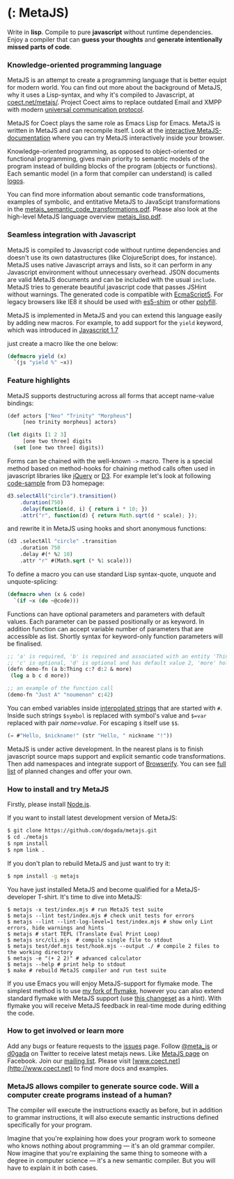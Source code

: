# (: MetaJS)

Write in **lisp**. Compile to pure **javascript** without runtime dependencies.
Enjoy a compiler that can **guess your thoughts** and **generate intentionally missed
parts of code**.

### Knowledge-oriented programming language

MetaJS is an attempt to create a programming language that is better equipt for modern
world. You can find out more about the background of MetaJS, why it uses a Lisp-syntax, and why it's
compiled to Javascript, at
[coect.net/metajs/](http://www.coect.net/metajs/). Project Coect aims to replace
outdated Email and XMPP with modern [universal communication
protocol](http://www.coect.net/).

MetaJS for Coect plays the same role as Emacs Lisp for Emacs. MetaJS is written
in MetaJS and can recompile itself. Look at the [interactive
MetaJS-documentation](http://metajs.coect.net/) where you can try MetaJS interactively inside your browser.

Knowledge-oriented programming, as opposed to object-oriented or functional programming, gives
main priority to semantic models of the program instead of building blocks of
the program (objects or functions). Each semantic model (in a form that
compiler can understand) is called [logos](http://en.wikipedia.org/wiki/Logos).

You can find more information about semantic code transformations, examples of
symbolic, and entitative MetaJS to JavaScipt transformations in the [metajs_semantic_code_transformations.pdf](http://metajs.coect.net/pdf/metajs_semantic_code_transformations.pdf).
Please also look at the high-level MetaJS language overview [metajs_lisp.pdf](http://metajs.coect.net/pdf/metajs_lisp.pdf).

### Seamless integration with Javascript

MetaJS is compiled to Javascript code without runtime dependencies and doesn't use its
own datastructures (like ClojureScript does, for instance). MetaJS uses native
Javascript arrays and lists, so it can perform in any Javascript environment
without unnecessary overhead. JSON documents are valid MetaJS documents and
can be included with the usual `include`. MetaJS tries to generate beautiful
javascript code that passes JSHint without warnings. The generated code is
compatible with [EcmaScript5](http://kangax.github.io/es5-compat-table/). For
legacy browsers like IE8 it should be used with
[es5-shim](https://github.com/kriskowal/es5-shim/) or other
[polyfill](http://remysharp.com/2010/10/08/what-is-a-polyfill/).

MetaJS is implemented in MetaJS and you can extend this language easily by adding new
macros. For example, to add support for the `yield` keyword, which was introduced in
[Javascript 1.7](https://developer.mozilla.org/en-US/docs/Web/JavaScript/New_in_JavaScript/1.7)


just create a macro like the one below:

```lisp
(defmacro yield (x)
  `(js "yield %" ~x))
```

### Feature highlights

MetaJS supports destructuring across all forms that accept name-value bindings:

```lisp
(def actors ["Neo" "Trinity" "Morpheus"]
     [neo trinity morpheus] actors)

(let digits [1 2 3]
     [one two three] digits
  (set [one two three] digits))
```

Forms can be chained with the well-known `->` macro. There is a special method based on method-hooks for chaining method calls often
used in javascript libraries like [jQuery](http://jquery.com/) or
[D3](http://d3js.org/). For
example let's look at following [code-sample](http://d3js.org/#transitions) from
D3 homepage:

```javascript
d3.selectAll("circle").transition()
    .duration(750)
    .delay(function(d, i) { return i * 10; })
    .attr("r", function(d) { return Math.sqrt(d * scale); });
```

and rewrite it in MetaJS using hooks and short anonymous functions:

```lisp
(d3 .selectAll "circle" .transition
    .duration 750
    .delay #(* %2 10)
    .attr "r" #(Math.sqrt (* %1 scale)))
```

To define a macro you can use standard Lisp syntax-quote, unquote and unquote-splicing:

```lisp
(defmacro when (x & code)
  `(if ~x (do ~@code)))
```

Functions can have optional parameters and parameters with default values. Each
parameter can be passed positionally or as keyword. In addition function can
accept variable number of parameters that are accessible as list. Shortly syntax
for keyword-only function parameters will be finalised.

```lisp
;; 'a' is required, 'b' is required and associated with an entity 'Thing'
;; 'c' is optional, 'd' is optional and has default value 2, 'more' holds rest positional parameters
(defn demo-fn (a b:Thing c:? d:2 & more)
 (log a b c d more))

;; an example of the function call
(demo-fn "Just A" "noumenon" c:42)
```

You can embed variables inside [interpolated
strings](http://en.wikipedia.org/wiki/String_interpolation) that are started with `#`.
Inside such strings `$symbol` is replaced with symbol's value and `$=var`
replaced with pair _name=value_. For escaping `$` itself use `$$`.

```lisp
(= #"Hello, $nickname!" (str "Hello, " nickname "!"))
```

MetaJS is under active development. In the nearest plans is to finish javascript
source maps support and explicit semantic code transformations. Then add
namespaces and integrate support of
[Browserify](https://github.com/substack/node-browserify). You can see [full
list](http://github.com/dogada/metajs/issues) of planned changes and offer your
own.


### How to install and try MetaJS

Firstly, please install [Node.js](http://nodejs.org/download/).

If you want  to install latest development version of MetaJS:

```sh
$ git clone https://github.com/dogada/metajs.git
$ cd ./metajs
$ npm install
$ npm link .
```

If you don't plan to rebuild MetaJS and just want to try it:

```sh
$ npm install -g metajs
```

You have just installed MetaJS and become qualified for a MetaJS-developer
T-shirt. It's time to dive into MetaJS:

```
$ metajs -x test/index.mjs # run MetaJS test suite
$ metajs --lint test/index.mjs # check unit tests for errors
$ metajs --lint --lint-log-level=1 test/index.mjs # show only Lint errors, hide warnings and hints
$ metajs # start TEPL (Translate Eval Print Loop)
$ metajs src/cli.mjs  # compile single file to stdout
$ metajs test/def.mjs test/hook.mjs --output ./ # compile 2 files to the working directory
$ metajs -e "(+ 2 2)" # advanced calculator
$ metajs --help # print help to stdout
$ make # rebuild MetaJS compiler and run test suite
```

If you use Emacs you will enjoy MetaJS-support for flymake mode. The simplest
method is to use [my fork of flymake](https://github.com/dogada/emacs-flymake),
however you can also extend standard flymake with MetaJS support (use [this
changeset](https://github.com/dogada/emacs-flymake/commit/01d6296597016d2e4ad51fb556439c8ade7d6ce8)
as a hint). With flymake you will receive MetaJS feedback in real-time mode
during edithing the code.

### How to get involved or learn more

Add any bugs or feature requests to the
[issues](http://github.com/dogada/metajs/issues) page. Follow
[@meta_js](https://twitter.com/meta_js) or
[d0gada](http://www.twitter.com/d0gada) on Twitter to receive latest metajs
news. Like [MetaJS page](https://www.facebook.com/pages/Metajs/1389834274578119)
on Facebook. Join our [mailing list](https://groups.google.com/d/forum/coect).
Please visit [www.coect.net](http://www.coect.net) to find more docs and
examples.


### MetaJS allows compiler to generate source code. Will a computer create programs instead of a human?

The compiler will execute the instructions exactly as before, but in addition to
grammar instructions, it will also execute semantic instructions defined
specifically for your program.

Imagine that you're explaining how does your program work to someone who knows
nothing about programming &mdash; it's an old grammar compiler. Now imagine that
you're explaining the same thing to someone with a degree in computer science &mdash;
it's a new semantic compiler. But you will have to explain it in both cases.
